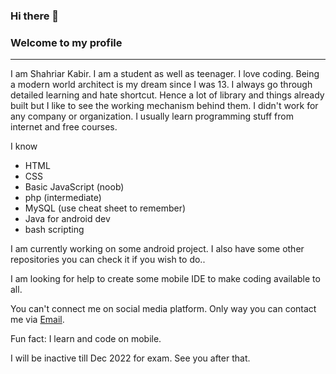 ### Hi there 👋

### Welcome to my profile
-------------------------

I am Shahriar Kabir. I am a student as well as teenager. I love coding. Being a modern world architect is my dream since I was 13. I always go through detailed learning and hate shortcut. Hence a lot of library and things already built but I like to see the working mechanism behind them. I didn't work for any company or organization. I usually learn programming stuff from internet and free courses.

I know 
- HTML
- CSS
- Basic JavaScript (noob)
- php (intermediate)
- MySQL (use cheat sheet to remember)
- Java for android dev
- bash scripting

I am currently working on some android project. I also have some other repositories you can check it if you wish to do..

I am looking for help to create some mobile IDE to make coding available to all.

You can't connect me on social media platform. Only way you can contact me via [Email](mailto:sksagor@duck.com?subject=came%20from%20github). 

Fun fact: I learn and code on mobile.

I will be inactive till Dec 2022 for exam. See you after that.